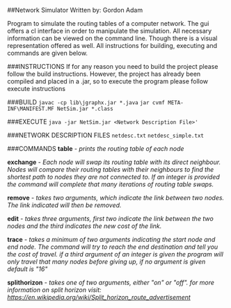 ##Network Simulator
Written by: Gordon Adam

Program to simulate the routing tables of a computer network. The gui offers a cl interface in order to manipulate the simulation. All necessary information can be viewed on the command line. Though there is a visual representation offered as well. All instructions for building, executing and commands are given below.

###INSTRUCTIONS
If for any reason you need to build the project please follow the build instructions.
However, the project has already been compiled and placed in a .jar, so to execute the program please follow execute instructions

###BUILD
`javac -cp lib\jgraphx.jar *.java`
`jar cvmf META-INF\MANIFEST.MF NetSim.jar *.class`

###EXECUTE
`java -jar NetSim.jar <Network Description File>'`


###NETWORK DESCRIPTION FILES
`netdesc.txt`
`netdesc_simple.txt`

###COMMANDS
__table__ - _prints the routing table of each node_

__exchange__ - _Each node will swap its routing table with its direct neighbour. Nodes will compare their routing tables with their neighbours to find the shortest path to nodes they are not connected to. If an integer is provided the command will complete that many iterations of routing table swaps._

__remove__ - _takes two arguments, which indicate the link between two nodes. The link indicated will then be removed._

__edit__ - _takes three arguments, first two indicate the link between the two nodes and the third indicates the new cost of the link._

__trace__ - _takes a minimum of two arguments indicating the start node and end node. The command will try to reach the end destination and tell you the cost of travel. if a third argument of an integer is given the program will only travel that many nodes before giving up, if no argument is given default is "16"_

__splithorizon__ - _takes one of two arguments, either "on" or "off". for more information on split horizon visit: https://en.wikipedia.org/wiki/Split_horizon_route_advertisement_